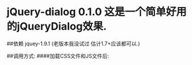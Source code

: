 jQuery-dialog 0.1.0
这是一个简单好用的jQueryDialog效果.
=======
##依赖
jquey-1.9.1 (老版本我没试过 估计1.7+应该都可以.)


##调用方式:
####加载CSS文件和JS文件后:
    <script>
    var dialog = $.jdialog.create(content,name).show();
    /*
      content 是字符串内容可以是HTML
      name 是对象标识,当丢失对象句柄的时候可以用标识重新获得
    */
    <script>
    
##实例接口:
    show() 显示
    hide() 隐藏
    html(content) 重置内容
    reset() 重置内容
    
##主对象接口:
    $.jdialog.create(content,name); 创建一个新的dialog
    $.get(name); 根据name标识重新获得实例对象
